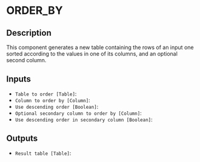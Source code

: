 
# ORDER_BY
## Description

 This component generates a new table containing the rows of an input one sorted
 according to the values in one of its columns, and an optional second column.
 
## Inputs
* `Table to order [Table]`: 
* `Column to order by [Column]`: 
* `Use descending order [Boolean]`: 
* `Optional secondary column to order by [Column]`: 
* `Use descending order in secondary column [Boolean]`: 

## Outputs
* `Result table [Table]`: 
